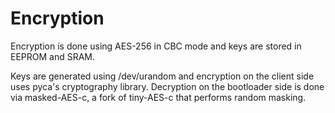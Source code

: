 # Encryption
Encryption is done using AES-256 in CBC mode and keys are stored in EEPROM and SRAM.

Keys are generated using /dev/urandom and encryption on the client side uses pyca's cryptography library. Decryption on the bootloader side is done via masked-AES-c, a fork of tiny-AES-c that performs random masking.
